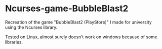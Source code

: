 # Ncurses-game-BubbleBlast2
Recreation of the game "BubbleBlast2 (PlayStore)" I made for university using the Ncurses library.

Tested on Linux, almost surely doesn't work on windows because of some libraries.

